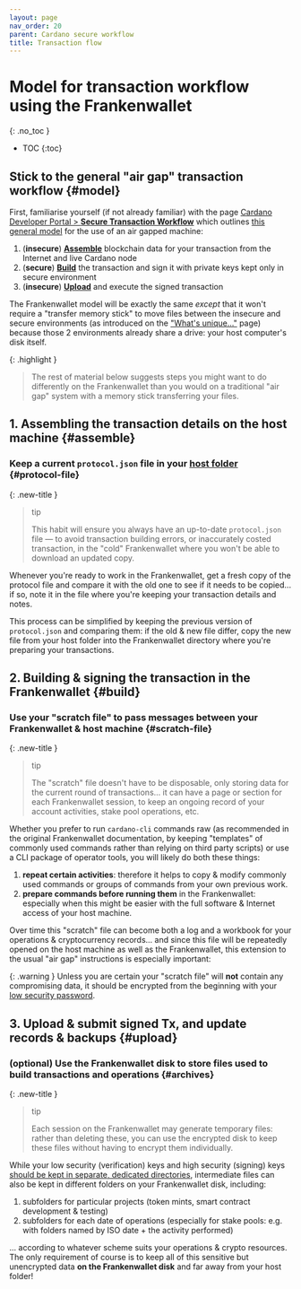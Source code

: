 ```yaml
---
layout: page
nav_order: 20
parent: Cardano secure workflow
title: Transaction flow
---
```

# Model for transaction workflow using the Frankenwallet
{: .no_toc }
- TOC
{:toc}

## Stick to the general "air gap" transaction workflow {#model}

First, familiarise yourself (if not already familiar) with the page [Cardano Developer Portal > **Secure Transaction Workflow**](https://developers.cardano.org/docs/get-started/secure-workflow) which outlines [this general model](https://developers.cardano.org/docs/get-started/secure-workflow#a-model-for-a-secure-transaction) for the use of an air gapped machine:
1. (**insecure**) [**Assemble**](https://developers.cardano.org/docs/get-started/secure-workflow#1-assemble-all-transaction-details) blockchain data for your transaction from the Internet and live Cardano node
1. (**secure**) [**Build**](https://developers.cardano.org/docs/get-started/secure-workflow#2-build-tx-details-into-a-signed-transaction) the transaction and sign it with private keys kept only in secure environment
1. (**insecure**) [**Upload**](https://developers.cardano.org/docs/get-started/secure-workflow#3-upload-and-submit-the-tx-file) and execute the signed transaction

The Frankenwallet model will be exactly the same *except* that it won't require a "transfer memory stick" to move files between the insecure and secure environments (as introduced on the ["What's unique..."](/intro/usp) page) because those 2 environments already share a drive: your host computer's disk itself.

{: .highlight }
> The rest of material below suggests steps you might want to do differently on the Frankenwallet than you would on a traditional "air gap" system with a memory stick transferring your files.

## 1. Assembling the transaction details on the host machine {#assemble}

### Keep a current `protocol.json` file in your [host folder](/prepare/#host-folder) {#protocol-file}

{: .new-title }
> tip
>
> This habit will ensure you always have an up-to-date `protocol.json` file — to avoid transaction building errors, or inaccurately costed transaction, in the "cold" Frankenwallet where you won't be able to download an updated copy.

Whenever you're ready to work in the Frankenwallet, get a fresh copy of the protocol file and compare it with the old one to see if it needs to be copied... if so, note it in the file where you're keeping your transaction details and notes.

This process can be simplified by keeping the previous version of `protocol.json` and comparing them: if the old & new file differ, copy the new file from your host folder into the Frankenwallet directory where you're preparing your transactions.

## 2. Building & signing the transaction in the Frankenwallet {#build}

### Use your "scratch file" to pass messages between your Frankenwallet & host machine {#scratch-file}

{: .new-title }
> tip
>
> The "scratch" file doesn't have to be disposable, only storing data for the current round of transactions... it can have a page or section for each Frankenwallet session, to keep an ongoing record of your account activities, stake pool operations, etc.

Whether you prefer to run `cardano-cli` commands raw (as recommended in the original Frankenwallet documentation, by keeping "templates" of commonly used commands rather than relying on third party scripts) or use a CLI package of operator tools, you will likely do both these things:
1. **repeat certain activities**: therefore it helps to copy & modify commonly used commands or groups of commands from your own previous work.
2. **prepare commands before running them** in the Frankenwallet: especially when this might be easier with the full software & Internet access of your host machine.

Over time this "scratch" file can become both a log and a workbook for your operations & cryptocurrency records... and since this file will be repeatedly opened on the host machine as well as the Frankenwallet, this extension to the usual "air gap" instructions is especially important:

{: .warning }
Unless you are certain your "scratch file" will **not** contain any compromising data, it should be encrypted from the beginning with your [low security password](/prepare/password-low).

## 3. Upload & submit signed Tx, and update records & backups {#upload}

### (optional) Use the Frankenwallet disk to store files used to build transactions and operations {#archives}

{: .new-title }
> tip
>
> Each session on the Frankenwallet may generate temporary files: rather than deleting these, you can use the encrypted disk to keep these files without having to encrypt them individually.

While your low security (verification) keys and high security (signing) keys [should be kept in separate, dedicated directories](/usage/backups/#backup-creation), intermediate files can also be kept in different folders on your Frankenwallet disk, including:
1. subfolders for particular projects (token mints, smart contract development & testing)
1. subfolders for each date of operations (especially for stake pools: e.g. with folders named by ISO date + the activity performed)

... according to whatever scheme suits your operations & crypto resources.  The only requirement of course is to keep all of this sensitive but unencrypted data **on the Frankenwallet disk** and far away from your host folder!
